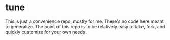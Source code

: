 # tune

<!--I hate huggingface. Yeah I said it, I hate huggingface! Too much abstraction. Crazily rigid at a time where we should be tinkering with **every** single aspect of AI. -->

This is just a convenience repo, mostly for me. There's no code here meant to generalize. The point of this repo is to be relatively easy to take, fork, and quickly customize for your own needs.

<!-- p.s. sorry 🤗 people, no hate toward y'all, I'm sure you're amazingly talented people— much more than I! `trainer.train()` has just been hurting my soul. 
hiding this lol -->
